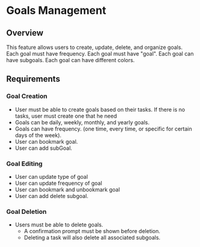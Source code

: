 # Goals Management

## Overview
This feature allows users to create, update, delete, and organize goals. Each goal must have frequency. Each goal must have "goal". Each goal can have subgoals. Each goal can have different colors.

## Requirements

### Goal Creation
- User must be able to create goals based on their tasks. If there is no tasks, user must create one that he need
- Goals can be daily, weekly, monthly, and yearly goals.
- Goals can have frequency. (one time, every time, or specific for certain days of the week).
- User can bookmark goal.
- User can add subGoal.
  
### Goal Editing
- User can update type of goal
- User can update frequency of goal
- User can bookmark and unbookmark goal
- User can add delete subgoal.
  
### Goal Deletion
- Users must be able to delete goals.
  - A confirmation prompt must be shown before deletion.
  - Deleting a task will also delete all associated subgoals.
  

